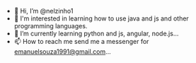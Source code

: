 - 👋 Hi, I’m @nelzinho1
- 👀 I'm interested in learning how to use java and js and other programming languages.
- 🌱 I’m currently learning python and js, angular, node.js...
- 📫 How to reach me send me a messenger for emanuelsouza1991@gmail.com...

<!---
nelzinho1/nelzinho1 is a ✨ special ✨ repository because its `README.md` (this file) appears on your GitHub profile.
You can click the Preview link to take a look at your changes.
--->
